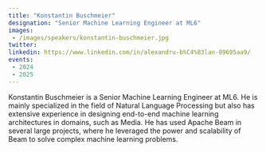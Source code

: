 ```yaml
---
title: "Konstantin Buschmeier"
designation: "Senior Machine Learning Engineer at ML6"
images:
 - /images/speakers/konstantin-buschmeier.jpg
twitter: 
linkedin: https://www.linkedin.com/in/alexandru-b%C4%83lan-89695aa9/
events:
 - 2024
 - 2025
---
```


Konstantin Buschmeier is a Senior Machine Learning Engineer at ML6. He is mainly specialized in the field of Natural Language Processing but also has extensive experience in designing end-to-end machine learning architectures in domains, such as Media. He has used Apache Beam in several large projects, where he leveraged the power and scalability of Beam to solve complex machine learning problems.
